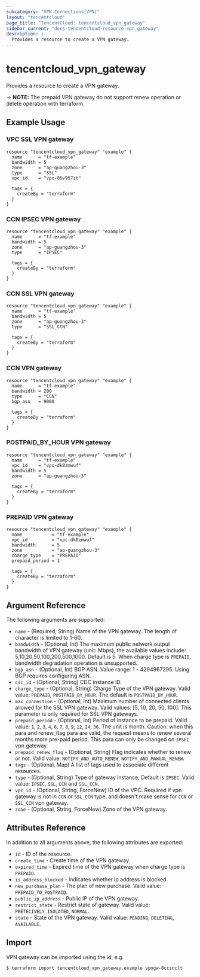 ```yaml
---
subcategory: "VPN Connections(VPN)"
layout: "tencentcloud"
page_title: "TencentCloud: tencentcloud_vpn_gateway"
sidebar_current: "docs-tencentcloud-resource-vpn_gateway"
description: |-
  Provides a resource to create a VPN gateway.
---
```


# tencentcloud_vpn_gateway

Provides a resource to create a VPN gateway.

-> **NOTE:** The prepaid VPN gateway do not support renew operation or delete operation with terraform.

## Example Usage

### VPC SSL VPN gateway

```hcl
resource "tencentcloud_vpn_gateway" "example" {
  name      = "tf-example"
  bandwidth = 5
  zone      = "ap-guangzhou-3"
  type      = "SSL"
  vpc_id    = "vpc-86v957zb"

  tags = {
    createBy = "terraform"
  }
}
```

### CCN IPSEC VPN gateway

```hcl
resource "tencentcloud_vpn_gateway" "example" {
  name      = "tf-example"
  bandwidth = 5
  zone      = "ap-guangzhou-3"
  type      = "IPSEC"

  tags = {
    createBy = "terraform"
  }
}
```

### CCN SSL VPN gateway

```hcl
resource "tencentcloud_vpn_gateway" "example" {
  name      = "tf-example"
  bandwidth = 5
  zone      = "ap-guangzhou-3"
  type      = "SSL_CCN"

  tags = {
    createBy = "terraform"
  }
}
```

### CCN VPN gateway

```hcl
resource "tencentcloud_vpn_gateway" "example" {
  name      = "tf-example"
  bandwidth = 200
  type      = "CCN"
  bgp_asn   = 9000

  tags = {
    createBy = "terraform"
  }
}
```

### POSTPAID_BY_HOUR VPN gateway

```hcl
resource "tencentcloud_vpn_gateway" "example" {
  name      = "tf-example"
  vpc_id    = "vpc-dk8zmwuf"
  bandwidth = 5
  zone      = "ap-guangzhou-3"

  tags = {
    createBy = "terraform"
  }
}
```

### PREPAID VPN gateway

```hcl
resource "tencentcloud_vpn_gateway" "example" {
  name           = "tf-example"
  vpc_id         = "vpc-dk8zmwuf"
  bandwidth      = 5
  zone           = "ap-guangzhou-3"
  charge_type    = "PREPAID"
  prepaid_period = 1

  tags = {
    createBy = "terraform"
  }
}
```

## Argument Reference

The following arguments are supported:

* `name` - (Required, String) Name of the VPN gateway. The length of character is limited to 1-60.
* `bandwidth` - (Optional, Int) The maximum public network output bandwidth of VPN gateway (unit: Mbps), the available values include: 5,10,20,50,100,200,500,1000. Default is 5. When charge type is `PREPAID`, bandwidth degradation operation is unsupported.
* `bgp_asn` - (Optional, Int) BGP ASN. Value range: 1 - 4294967295. Using BGP requires configuring ASN.
* `cdc_id` - (Optional, String) CDC instance ID.
* `charge_type` - (Optional, String) Charge Type of the VPN gateway. Valid value: `PREPAID`, `POSTPAID_BY_HOUR`. The default is `POSTPAID_BY_HOUR`.
* `max_connection` - (Optional, Int) Maximum number of connected clients allowed for the SSL VPN gateway. Valid values: [5, 10, 20, 50, 100]. This parameter is only required for SSL VPN gateways.
* `prepaid_period` - (Optional, Int) Period of instance to be prepaid. Valid value: `1`, `2`, `3`, `4`, `6`, `7`, `8`, `9`, `12`, `24`, `36`. The unit is month. Caution: when this para and renew_flag para are valid, the request means to renew several months more pre-paid period. This para can only be changed on `IPSEC` vpn gateway.
* `prepaid_renew_flag` - (Optional, String) Flag indicates whether to renew or not. Valid value: `NOTIFY_AND_AUTO_RENEW`, `NOTIFY_AND_MANUAL_RENEW`.
* `tags` - (Optional, Map) A list of tags used to associate different resources.
* `type` - (Optional, String) Type of gateway instance, Default is `IPSEC`. Valid value: `IPSEC`, `SSL`, `CCN` and `SSL_CCN`.
* `vpc_id` - (Optional, String, ForceNew) ID of the VPC. Required if vpn gateway is not in `CCN` or `SSL_CCN` type, and doesn't make sense for `CCN` or `SSL_CCN` vpn gateway.
* `zone` - (Optional, String, ForceNew) Zone of the VPN gateway.

## Attributes Reference

In addition to all arguments above, the following attributes are exported:

* `id` - ID of the resource.
* `create_time` - Create time of the VPN gateway.
* `expired_time` - Expired time of the VPN gateway when charge type is `PREPAID`.
* `is_address_blocked` - Indicates whether ip address is blocked.
* `new_purchase_plan` - The plan of new purchase. Valid value: `PREPAID_TO_POSTPAID`.
* `public_ip_address` - Public IP of the VPN gateway.
* `restrict_state` - Restrict state of gateway. Valid value: `PRETECIVELY_ISOLATED`, `NORMAL`.
* `state` - State of the VPN gateway. Valid value: `PENDING`, `DELETING`, `AVAILABLE`.


## Import

VPN gateway can be imported using the id, e.g.

```
$ terraform import tencentcloud_vpn_gateway.example vpngw-8ccsnclt
```

